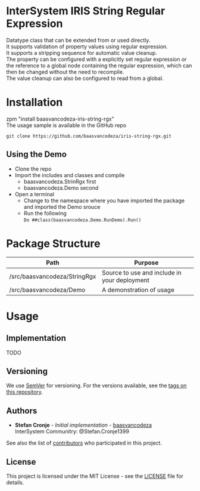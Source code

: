 # InterSystem IRIS String Regular Expression

Datatype class that can be extended from or used directly.  
It supports validation of property values using regular expression.  
It supports a stripping sequence for automatic value cleanup.  
The property can be configured with a explicitly set regular expression 
or the reference to a global node containing the regular expression, 
which can then be changed without the need to recompile.  
The value cleanup can also be configured to read from a global.

# Installation

zpm "install baasvancodeza-iris-string-rgx"  
The usage sample is available in the GitHub repo  
```
git clone https://github.com/baasvancodeza/iris-string-rgx.git
```

## Using the Demo

- Clone the repo
- Import the includes and classes and compile
  - baasvancodeza.StrinRgx first
  - baasvancodeza.Demo second
- Open a terminal
  - Change to the namespace where you have imported the package and imported the Demo srouce
  - Run the following  
    ``Do ##class(baasvancodeza.Demo.RunDemo).Run()``

# Package Structure

| Path | Purpose |
| --- | --- |
| /src/baasvancodeza/StringRgx | Source to use and include in your deployment |
| /src/baasvancodeza/Demo | A demonstration of usage |

# Usage
## Implementation

TODO

## Versioning

We use [SemVer](http://semver.org/) for versioning. For the versions available, see the [tags on this repository](https://github.com/intersystems/TestCoverage/tags).

## Authors

* **Stefan Cronje** - *Initial implementation* - [baasvancodeza](http://github.com/baasvancodeza)  
  InterSystem Communitry: @Stefan.Cronje1399

See also the list of [contributors](https://github.com/baasvancodeza/iris-string-rgx/contributors) who participated in this project.

## License

This project is licensed under the MIT License - see the [LICENSE](LICENSE) file for details.